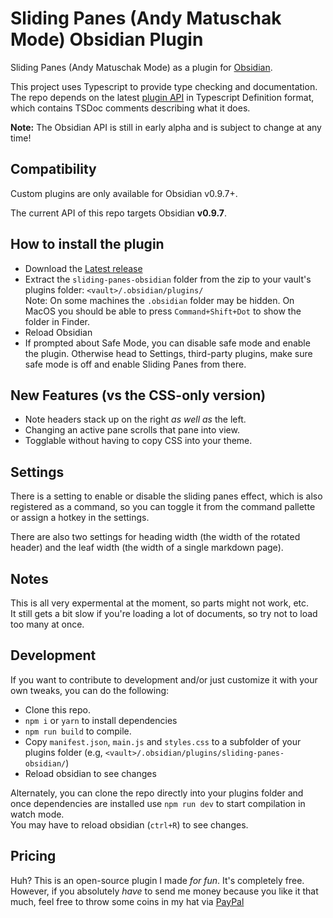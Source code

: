 # Sliding Panes (Andy Matuschak Mode) Obsidian Plugin
Sliding Panes (Andy Matuschak Mode) as a plugin for [Obsidian](https://obsidian.md).

This project uses Typescript to provide type checking and documentation.  
The repo depends on the latest [plugin API](https://github.com/obsidianmd/obsidian-api) in Typescript Definition format, which contains TSDoc comments describing what it does.

**Note:** The Obsidian API is still in early alpha and is subject to change at any time!

## Compatibility

Custom plugins are only available for Obsidian v0.9.7+.

The current API of this repo targets Obsidian **v0.9.7**. 

## How to install the plugin

- Download the [Latest release](https://github.com/deathau/sliding-panes-obsidian/releases/latest)
- Extract the `sliding-panes-obsidian` folder from the zip to your vault's plugins folder: `<vault>/.obsidian/plugins/`  
Note: On some machines the `.obsidian` folder may be hidden. On MacOS you should be able to press `Command+Shift+Dot` to show the folder in Finder.
- Reload Obsidian
- If prompted about Safe Mode, you can disable safe mode and enable the plugin.
Otherwise head to Settings, third-party plugins, make sure safe mode is off and
enable Sliding Panes from there.

## New Features (vs the CSS-only version)
- Note headers stack up on the right _as well as_ the left.
- Changing an active pane scrolls that pane into view.
- Togglable without having to copy CSS into your theme.

## Settings
There is a setting to enable or disable the sliding panes effect, which is also
registered as a command, so you can toggle it from the command pallette or
assign a hotkey in the settings.

There are also two settings for heading width (the width of the rotated header) and the leaf width (the width of a single markdown page).

## Notes
This is all very expermental at the moment, so parts might not work, etc.  
It still gets a bit slow if you're loading a lot of documents, so try not to load too many at once.

## Development
If you want to contribute to development and/or just customize it with your own
tweaks, you can do the following:
- Clone this repo.
- `npm i` or `yarn` to install dependencies
- `npm run build` to compile.
- Copy `manifest.json`, `main.js` and `styles.css` to a subfolder of your plugins
folder (e.g, `<vault>/.obsidian/plugins/sliding-panes-obsidian/`)
- Reload obsidian to see changes

Alternately, you can clone the repo directly into your plugins folder and once
dependencies are installed use `npm run dev` to start compilation in watch mode.  
You may have to reload obsidian (`ctrl+R`) to see changes.

## Pricing
Huh? This is an open-source plugin I made *for fun*. It's completely free.
However, if you absolutely *have* to send me money because you like it that
much, feel free to throw some coins in my hat via
[PayPal](https://paypal.me/deathau)
